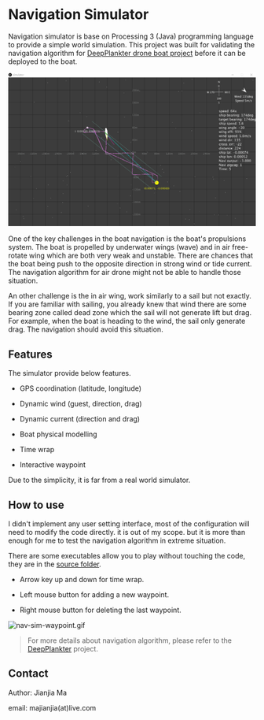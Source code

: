 # Navigation Simulator

Navigation simulator is base on Processing 3 (Java) programming language to provide a simple world simulation. This project was built for validating the navigation algorithm for [DeepPlankter drone boat project](https://github.com/majianjia/DeepPlankter) before it can be deployed to the boat.

![nav-sim-loop.gif](doc\nav-sim-loop.gif)

One of the key challenges in the boat navigation is the boat's propulsions system. The boat is propelled by underwater wings (wave) and in air free-rotate wing which are both very weak and unstable. There are chances that the boat being push to the opposite direction in strong wind or tide current. The navigation algorithm for air drone might not be able to handle those situation.

An other challenge is the in air wing, work similarly to a sail but not exactly. If you are familiar with sailing, you already knew that wind there are some bearing zone called dead zone which the sail will not generate lift but drag. For example, when the boat is heading to the wind, the sail only generate drag. The navigation should avoid this situation.

## Features

The simulator provide below features. 

- GPS coordination (latitude, longitude)

- Dynamic wind (guest, direction, drag)

- Dynamic current (direction and drag)

- Boat physical modelling

- Time wrap

- Interactive waypoint

Due to the simplicity, it is far from a real world simulator.

## How to use

I didn't implement any user setting interface, most of the configuration will need to modify the code directly. it is out of my scope. but it is more than enough for me to test the navigation algorithm in extreme situation.

There are some executables allow you to play without touching the code, they are in the [source folder](simulator). 

- Arrow key up and down for time wrap. 

- Left mouse button for adding a new waypoint. 

- Right mouse button for deleting the last waypoint. 

![nav-sim-waypoint.gif](nav-sim-waypoint.gif)

> For more details about navigation algorithm, please refer to the [DeepPlankter](https://github.com/majianjia/DeepPlankter) project. 

## Contact

Author: Jianjia Ma

email: majianjia(at)live.com




